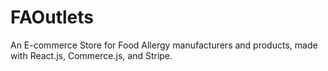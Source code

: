 # FAOutlets
An E-commerce Store for Food Allergy manufacturers and products, made with React.js, Commerce.js, and Stripe.

